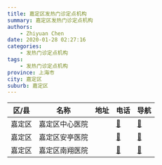 ```yaml
---
title: 嘉定区发热门诊定点机构
summary: 嘉定区发热门诊定点机构
authors: 
    - Zhiyuan Chen
date: 2020-01-28 02:27:16
categories: 
    - 发热门诊定点机构
tags: 
    - 发热门诊定点机构
province: 上海市
city: 嘉定区
suburb: 嘉定区
---
```


|  区/县  |  名称  |  地址  |  电话  |  导航  |
|------|-------|------|------|------|
|  嘉定区  |  嘉定区中心医院  |    |  [🧭](https://ditu.amap.com/search?query=嘉定区中心医院)  |  [🧭](https://ditu.amap.com/search?query=嘉定区中心医院)  
|  嘉定区  |  嘉定区安亭医院  |    |  [🧭](https://ditu.amap.com/search?query=嘉定区安亭医院)  |  [🧭](https://ditu.amap.com/search?query=嘉定区安亭医院)  
|  嘉定区  |  嘉定区南翔医院  |    |  [🧭](https://ditu.amap.com/search?query=嘉定区南翔医院)  |  [🧭](https://ditu.amap.com/search?query=嘉定区南翔医院)  

